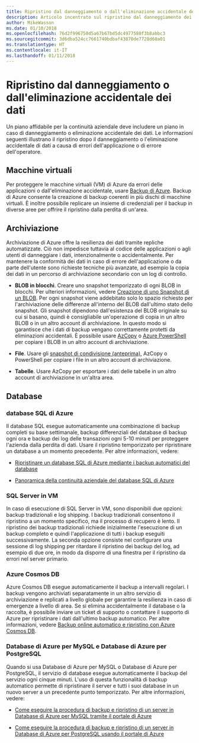 ```yaml
---
title: Ripristino dal danneggiamento o dall'eliminazione accidentale dei dati
description: Articolo incentrato sul ripristino dal danneggiamento dei dati o dall'eliminazione accidentale di dati e sulla progettazione di applicazioni resilienti, a disponibilità elevata e con tolleranza di errore, oltre che sulla pianificazione del ripristino di emergenza.
author: MikeWasson
ms.date: 01/10/2018
ms.openlocfilehash: 76d2f996750d5a67b67bd5dc4977580f3b8abbc3
ms.sourcegitcommit: 3d6dba524cc7661740bdbaf43870de7728d60a01
ms.translationtype: HT
ms.contentlocale: it-IT
ms.lasthandoff: 01/11/2018
---
```

# <a name="recover-from-data-corruption-or-accidental-deletion"></a>Ripristino dal danneggiamento o dall'eliminazione accidentale dei dati 

Un piano affidabile per la continuità aziendale deve includere un piano in caso di danneggiamento o eliminazione accidentale dei dati. Le informazioni seguenti illustrano il ripristino dopo il danneggiamento o l'eliminazione accidentale di dati a causa di errori dell'applicazione o di errore dell'operatore.

## <a name="virtual-machines"></a>Macchine virtuali

Per proteggere le macchine virtuali (VM) di Azure da errori delle applicazioni o dall'eliminazione accidentale, usare [Backup di Azure](/azure/backup/). Backup di Azure consente la creazione di backup coerenti in più dischi di macchine virtuali. È inoltre possibile replicare un insieme di credenziali per il backup in diverse aree per offrire il ripristino dalla perdita di un'area.

## <a name="storage"></a>Archiviazione

Archiviazione di Azure offre la resilienza dei dati tramite repliche automatizzate. Ciò non impedisce tuttavia al codice delle applicazioni o agli utenti di danneggiare i dati, intenzionalmente o accidentalmente. Per mantenere la conformità dei dati in caso di errore dell'applicazione o da parte dell'utente sono richieste tecniche più avanzate, ad esempio la copia dei dati in un percorso di archiviazione secondario con un log di controllo. 

- **BLOB in blocchi**. Creare uno snapshot temporizzato di ogni BLOB in blocchi. Per ulteriori informazioni, vedere [Creazione di uno Snapshot di un BLOB](/rest/api/storageservices/creating-a-snapshot-of-a-blob). Per ogni snapshot viene addebitato solo lo spazio richiesto per l'archiviazione delle differenze all'interno del BLOB dall'ultimo stato dello snapshot. Gli snapshot dipendono dall'esistenza del BLOB originale su cui si basano, quindi è consigliabile un'operazione di copia in un altro BLOB o in un altro account di archiviazione. In questo modo si garantisce che i dati di backup vengano correttamente protetti da eliminazioni accidentali. È possibile usare [AzCopy](/azure/storage/common/storage-use-azcopy) o [Azure PowerShell](/azure/storage/common/storage-powershell-guide-full) per copiare i BLOB in un altro account di archiviazione.

- **File**. Usare gli [snapshot di condivisione (anteprima)](/azure/storage/files/storage-how-to-use-files-snapshots), AzCopy o PowerShell per copiare i file in un altro account di archiviazione.

- **Tabelle**. Usare AzCopy per esportare i dati delle tabelle in un altro account di archiviazione in un'altra area.

## <a name="database"></a>Database

### <a name="azure-sql-database"></a>database SQL di Azure 

Il database SQL esegue automaticamente una combinazione di backup completi su base settimanale, backup differenziali del database di backup ogni ora e backup dei log delle transazioni ogni 5-10 minuti per proteggere l'azienda dalla perdita di dati. Usare il ripristino temporizzato per ripristinare un database a un momento precedente. Per altre informazioni, vedere:

- [Ripristinare un database SQL di Azure mediante i backup automatici del database](/azure/sql-database/sql-database-recovery-using-backups)

- [Panoramica della continuità aziendale del database SQL di Azure](/azure/sql-database/sql-database-business-continuity)

### <a name="sql-server-on-vms"></a>SQL Server in VM

In caso di esecuzione di SQL Server in VM, sono disponibili due opzioni: backup tradizionali e log shipping. I backup tradizionali consentono il ripristino a un momento specifico, ma il processo di recupero è lento. Il ripristino dei backup tradizionali richiede inizialmente l'esecuzione di un backup completo e quindi l'applicazione di tutti i backup eseguiti successivamente. La seconda opzione consiste nel configurare una sessione di log shipping per ritardare il ripristino dei backup del log, ad esempio di due ore, in modo da disporre di una finestra per il ripristino da errori nel server primario.

### <a name="azure-cosmos-db"></a>Azure Cosmos DB

Azure Cosmos DB esegue automaticamente il backup a intervalli regolari. I backup vengono archiviati separatamente in un altro servizio di archiviazione e replicati a livello globale per garantire la resilienza in caso di emergenze a livello di area. Se si elimina accidentalmente il database o la raccolta, è possibile inviare un ticket di supporto o contattare il supporto di Azure per ripristinare i dati dall'ultimo backup automatico. Per altre informazioni, vedere [Backup online automatico e ripristino con Azure Cosmos DB](/azure/cosmos-db/online-backup-and-restore).

### <a name="azure-database-for-mysql-azure-database-for-postresql"></a>Database di Azure per MySQL e Database di Azure per PostgreSQL

Quando si usa Database di Azure per MySQL o Database di Azure per PostgreSQL, il servizio di database esegue automaticamente il backup del servizio ogni cinque minuti. L'uso di questa funzionalità di backup automatico permette di ripristinare il server e tutti i suoi database in un nuovo server a un precedente punto temporizzato. Per altre informazioni, vedere:

- [Come eseguire la procedura di backup e ripristino di un server in Database di Azure per MySQL tramite il portale di Azure](/azure/mysql/howto-restore-server-portal)

- [Come eseguire la procedura di backup e ripristino di un server in Database di Azure per PostgreSQL usando il portale di Azure](/azure/postgresql/howto-restore-server-portal)

